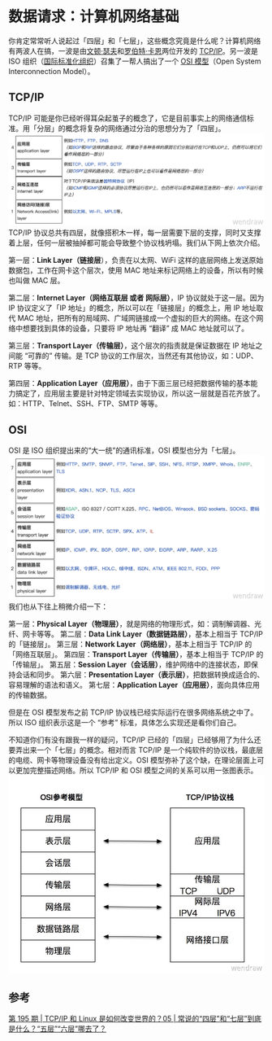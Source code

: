 # 数据请求：计算机网络基础

你肯定常常听人说起过「四层」和「七层」，这些概念究竟是什么呢？计算机网络有两波人在搞，一波是由[文顿·瑟夫](https://zh.wikipedia.org/wiki/%E6%96%87%E9%A1%BF%C2%B7%E7%91%9F%E5%A4%AB)和[罗伯特·卡恩](https://zh.wikipedia.org/wiki/%E7%BD%97%E4%BC%AF%E7%89%B9%C2%B7%E5%8D%A1%E6%81%A9)两位开发的 [TCP/IP](https://zh.wikipedia.org/wiki/TCP/IP%E5%8D%8F%E8%AE%AE%E6%97%8F)。另一波是 ISO 组织（[国际标准化组织](https://zh.wikipedia.org/wiki/%E5%9B%BD%E9%99%85%E6%A0%87%E5%87%86%E5%8C%96%E7%BB%84%E7%BB%87)）召集了一帮人搞出了一个 [OSI 模型](https://zh.wikipedia.org/wiki/OSI%E6%A8%A1%E5%9E%8B)（Open System Interconnection Model）。

## TCP/IP

TCP/IP 可能是你已经听得耳朵起茧子的概念了，它是目前事实上的网络通信标准。用「分层」的概念将复杂的网络通过分治的思想分为了「四层」。
![1589697082336-ee7b846b-5811-4d82-afc5-f55c23d755f2.png](./img/HZbiOyelb9frEMlR/1589697082336-ee7b846b-5811-4d82-afc5-f55c23d755f2-708500.png)
TCP/IP 协议总共有四层，就像搭积木一样，每一层需要下层的支撑，同时又支撑着上层，任何一层被抽掉都可能会导致整个协议栈坍塌。我们从下网上依次介绍。

第一层：**Link Layer（链接层**），负责在以太网、WiFi 这样的底层网络上发送原始数据包，工作在网卡这个层次，使用 MAC 地址来标记网络上的设备，所以有时候也叫做 MAC 层。

第二层：**Internet Layer（网络互联层 或者 网际层）**，IP 协议就处于这一层。因为 IP 协议定义了「IP 地址」的概念，所以可以在「链接层」的概念上，用 IP 地址取代 MAC 地址，把所有的局域网、广域网链接成一个虚拟的巨大的网络。在这个网络中想要找到具体的设备，只要将 IP 地址再 “翻译” 成 MAC 地址就可以了。

第三层：**Transport Layer（传输层）**，这个层次的指责就是保证数据在 IP 地址之间能 “可靠的” 传输。是 TCP 协议的工作层次，当然还有其他协议，如：UDP、RTP 等等。

第四层：**Application Layer（应用层）**，由于下面三层已经把数据传输的基本能力搞定了，应用层主要是针对特定领域去实现协议，所以这一层就是百花齐放了。如：HTTP、Telnet、SSH、FTP、SMTP 等等。

## OSI

OSI 是 ISO 组织提出来的“大一统”的通讯标准，OSI 模型也分为「七层」。
![1589696764353-bddd50ad-2a5a-4b03-aadd-1b5461448e18.png](./img/HZbiOyelb9frEMlR/1589696764353-bddd50ad-2a5a-4b03-aadd-1b5461448e18-967978.png)
我们也从下往上稍微介绍一下：

第一层：**Physical Layer（物理层）**，就是网络的物理形式，如：调制解调器、光纤、网卡等等。
第二层：**Data Link Layer（数据链路层）**，基本上相当于 TCP/IP 的「链接层」。
第三层：**Network Layer（网络层）**，基本上相当于 TCP/IP 的「网络互联层」。
第四层：**Transport Layer（传输层）**，基本上相当于 TCP/IP 的「传输层」。
第五层：**Session Layer（会话层）**，维护网络中的连接状态，即保持会话和同步。
第六层：**Presentation Layer（表示层）**，把数据转换成适合的、容易理解的语法和语义。
第七层：**Application Layer（应用层）**，面向具体应用的传输数据。

但是在 OSI 模型发布之前 TCP/IP 协议栈已经实际运行在很多网络系统之中了。所以 ISO 组织表示这是一个 “参考” 标准，具体怎么实现还是看你们自己。

不知道你们有没有跟我一样的疑问，TCP/IP 已经的「四层」已经够用了为什么还要弄出来一个「七层」的概念。相对而言 TCP/IP 是一个纯软件的协议栈，最底层的电缆、网卡等物理设备没有给出定义。OSI 模型弥补了这个缺，在理论层面上可以更加完整描述网络。所以 TCP/IP 和 OSI 模型之间的关系可以用一张图表示。
![1589699669016-da85af98-b4ae-4caf-bc9a-6a4a8077b1a8.jpeg](./img/HZbiOyelb9frEMlR/1589699669016-da85af98-b4ae-4caf-bc9a-6a4a8077b1a8-525984.jpeg)

## 参考

[第 195 期 | TCP/IP 和 Linux 是如何改变世界的？](https://time.geekbang.org/column/article/192553)[05 | 常说的“四层”和“七层”到底是什么？“五层”“六层”哪去了？](https://time.geekbang.org/column/article/99286)
